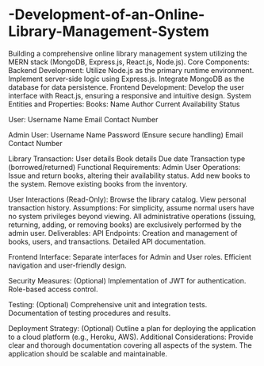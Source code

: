 # -Development-of-an-Online-Library-Management-System
Building a comprehensive online library management system utilizing the MERN stack
(MongoDB, Express.js, React.js, Node.js). Core Components: Backend Development: Utilize Node.js as the primary runtime environment. Implement server-side logic using Express.js. Integrate MongoDB as the database for data persistence. Frontend Development: Develop the user interface with React.js, ensuring a responsive and intuitive design. System Entities and Properties: Books: Name Author Current Availability Status

User: Username Name Email Contact Number

Admin User: Username Name Password (Ensure secure handling) Email Contact Number

Library Transaction: User details Book details Due date Transaction type (borrowed/returned) Functional Requirements: Admin User Operations: Issue and return books, altering their availability status. Add new books to the system. Remove existing books from the inventory.

User Interactions (Read-Only): Browse the library catalog. View personal transaction history. Assumptions: For simplicity, assume normal users have no system privileges beyond viewing. 
All administrative operations (issuing, returning, adding, or removing books) are exclusively performed by the admin user. Deliverables: API Endpoints: Creation and management of books, users, and transactions. Detailed API documentation.

Frontend Interface: Separate interfaces for Admin and User roles. Efficient navigation and user-friendly design.

Security Measures: (Optional) Implementation of JWT for authentication. Role-based access control.

Testing: (Optional) Comprehensive unit and integration tests. Documentation of testing procedures and results.

Deployment Strategy: (Optional) Outline a plan for deploying the application to a cloud platform (e.g., Heroku, AWS). Additional Considerations: Provide clear and thorough documentation covering all aspects of the system. The application should be scalable and maintainable.
